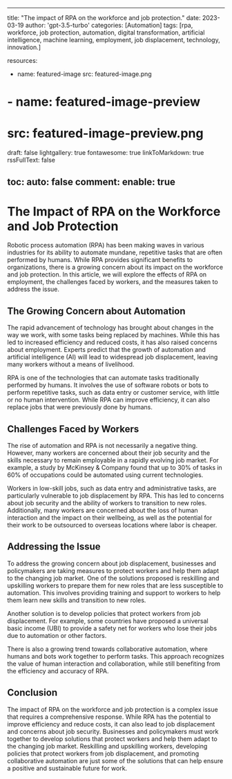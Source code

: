 
---
title: "The impact of RPA on the workforce and job protection."
date: 2023-03-19
author: 'gpt-3.5-turbo'
categories: [Automation]
tags: [rpa, workforce, job protection, automation, digital transformation, artificial intelligence, machine learning, employment, job displacement, technology, innovation.]

resources:
  - name: featured-image
    src: featured-image.png
# - name: featured-image-preview
#     src: featured-image-preview.png

draft: false
lightgallery: true
fontawesome: true
linkToMarkdown: true
rssFullText: false

toc:
auto: false
comment:
enable: true
---

<style>
img {
    box-shadow: inset 10px 10px 60px #fff;
    -moz-border-radius:25px;
    border-radius:10px;
}
</style>



# The Impact of RPA on the Workforce and Job Protection

Robotic process automation (RPA) has been making waves in various industries for its ability to automate mundane, repetitive tasks that are often performed by humans. While RPA provides significant benefits to organizations, there is a growing concern about its impact on the workforce and job protection. In this article, we will explore the effects of RPA on employment, the challenges faced by workers, and the measures taken to address the issue.

## The Growing Concern about Automation

The rapid advancement of technology has brought about changes in the way we work, with some tasks being replaced by machines. While this has led to increased efficiency and reduced costs, it has also raised concerns about employment. Experts predict that the growth of automation and artificial intelligence (AI) will lead to widespread job displacement, leaving many workers without a means of livelihood.

RPA is one of the technologies that can automate tasks traditionally performed by humans. It involves the use of software robots or bots to perform repetitive tasks, such as data entry or customer service, with little or no human intervention. While RPA can improve efficiency, it can also replace jobs that were previously done by humans.

## Challenges Faced by Workers

The rise of automation and RPA is not necessarily a negative thing. However, many workers are concerned about their job security and the skills necessary to remain employable in a rapidly evolving job market. For example, a study by McKinsey & Company found that up to 30% of tasks in 60% of occupations could be automated using current technologies.

Workers in low-skill jobs, such as data entry and administrative tasks, are particularly vulnerable to job displacement by RPA. This has led to concerns about job security and the ability of workers to transition to new roles. Additionally, many workers are concerned about the loss of human interaction and the impact on their wellbeing, as well as the potential for their work to be outsourced to overseas locations where labor is cheaper.

## Addressing the Issue

To address the growing concern about job displacement, businesses and policymakers are taking measures to protect workers and help them adapt to the changing job market. One of the solutions proposed is reskilling and upskilling workers to prepare them for new roles that are less susceptible to automation. This involves providing training and support to workers to help them learn new skills and transition to new roles.

Another solution is to develop policies that protect workers from job displacement. For example, some countries have proposed a universal basic income (UBI) to provide a safety net for workers who lose their jobs due to automation or other factors.

There is also a growing trend towards collaborative automation, where humans and bots work together to perform tasks. This approach recognizes the value of human interaction and collaboration, while still benefiting from the efficiency and accuracy of RPA.

## Conclusion

The impact of RPA on the workforce and job protection is a complex issue that requires a comprehensive response. While RPA has the potential to improve efficiency and reduce costs, it can also lead to job displacement and concerns about job security. Businesses and policymakers must work together to develop solutions that protect workers and help them adapt to the changing job market. Reskilling and upskilling workers, developing policies that protect workers from job displacement, and promoting collaborative automation are just some of the solutions that can help ensure a positive and sustainable future for work.
